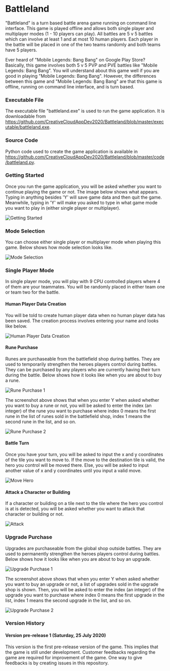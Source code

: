 # Battleland

"Battleland" is a turn based battle arena game running on command line interface. This game is played offline and allows both single player and 
multiplayer modes (1 - 10 players can play). All battles are 5 v 5 battles which can involve at least 1 and at most 10 human players. Each
player in the battle will be placed in one of the two teams randomly and both teams have 5 players.

Ever heard of "Mobile Legends: Bang Bang" on Google Play Store? Basically, this game involves both 5 v 5 PVP and PVE battles like "Mobile Legends:
Bang Bang". You will understand about this game well if you are good in playing "Mobile Legends: Bang Bang". However, the differences between this game
and "Mobile Legends: Bang Bang" are that this game is offline, running on command line interface, and is turn based.

### Executable File

The executable file "battleland.exe" is used to run the game application. It is downloadable from 
https://github.com/CreativeCloudAppDev2020/Battleland/blob/master/executable/battleland.exe.

### Source Code

Python code used to create the game application is available in 
https://github.com/CreativeCloudAppDev2020/Battleland/blob/master/code/battleland.py.

### Getting Started

Once you run the game application, you will be asked whether you want to continue playing the game or not. The image below shows what appears.
Typing in anything besides 'Y' will save game data and then quit the game. Meanwhile, typing in 'Y' will make you asked to type in what game
mode you want to play in (either single player or multiplayer).

![Getting Started](https://github.com/CreativeCloudAppDev2020/Battleland/blob/master/images/Getting%20Started.png)

### Mode Selection

You can choose either single player or multiplayer mode when playing this game. Below shows how mode selection looks like.

![Mode Selection](https://github.com/CreativeCloudAppDev2020/Battleland/blob/master/images/Mode%20Selection.png)

### Single Player Mode

In single player mode, you will play with 9 CPU controlled players where 4 of them are your teammates. You will be randomly placed in either team one or
team two for the battle.

#### Human Player Data Creation

You will be told to create human player data when no human player data has been saved. The creation process involves entering your name and looks like below.

![Human Player Data Creation](https://github.com/CreativeCloudAppDev2020/Battleland/blob/master/images/Human%20Player%20Data%20Creation.png)

#### Rune Purchase

Runes are purchaseable from the battlefield shop during battles. They are used to temporarily strengthen the heroes players control during battles. They can be purchased
by any players who are currently having their turn during the battle. Below shows how it looks like when you are about to buy a rune.

![Rune Purchase 1](https://github.com/CreativeCloudAppDev2020/Battleland/blob/master/images/Rune%20Purchase%201.png)

The screenshot above shows that when you enter Y when asked whether you want to buy a rune or not, you will be asked to enter the index (an integer) of the rune you
want to purchase where index 0 means the first rune in the list of runes sold in the battlefield shop, index 1 means the second rune in the list, and so on.

![Rune Purchase 2](https://github.com/CreativeCloudAppDev2020/Battleland/blob/master/images/Rune%20Purchase%202.png)

#### Battle Turn

Once you have your turn, you will be asked to input the x and y coordinates of the tile you want to move to. If the move to the destination tile is valid, the hero you control
will be moved there. Else, you will be asked to input another value of x and y coordinates until you input a valid move.

![Move Hero](https://github.com/CreativeCloudAppDev2020/Battleland/blob/master/images/Move%20Hero.png)

#### Attack a Character or Building

If a character or building on a tile next to the tile where the hero you control is at is detected, you will be asked whether you want to attack that character or building 
or not.

![Attack](https://github.com/CreativeCloudAppDev2020/Battleland/blob/master/images/Attack.png)

### Upgrade Purchase

Upgrades are purchaseable from the global shop outside battles. They are used to permanently strengthen the heroes players control during battles. Below shows how it
looks like when you are about to buy an upgrade.

![Upgrade Purchase 1](https://github.com/CreativeCloudAppDev2020/Battleland/blob/master/images/Upgrade%20Purchase%201.png)

The screenshot above shows that when you enter Y when asked whether you want to buy an upgrade or not, a list of upgrades sold in the upgrade shop is shown. Then, you
will be asked to enter the index (an integer) of the upgrade you want to purchase where index 0 means the first upgrade in the list, index 1 means the second upgrade in
the list, and so on.

![Upgrade Purchase 2](https://github.com/CreativeCloudAppDev2020/Battleland/blob/master/images/Upgrade%20Purchase%202.png)

### Version History

#### Version pre-release 1 (Saturday, 25 July 2020)

This version is the first pre-release version of the game. This implies that the game is still under development. Customer feedbacks regarding
the game are required for improvement of the game. One way to give feedbacks is by creating issues in this repository.
